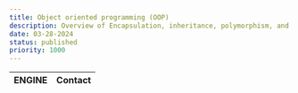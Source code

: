 ```yaml
---
title: Object oriented programming (OOP)
description: Overview of Encapsulation, inheritance, polymorphism, and abstraction - and other topics.
date: 03-28-2024
status: published
priority: 1000
---
```


<!DOCTYPE html>
<html lang="en">
<head>
<meta charset="UTF-8">
<meta name="viewport" content="width=device-width, initial-scale=1.0">
<title>Contact Information</title>
</head>
<body>

<table>
  <thead>
    <tr>
      <th>ENGINE</th>
      <th>Contact</th>
    </tr>
  </thead>
  <tbody id="contactTable">
  </tbody>
</table>

<script>
  // Array of objects containing contact information
  var contacts = [
    { engine: "Abusix", contact: "support@abusix.com" },
    { engine: "Abusix", contact: "https://lookup.abusix.com/" },
    // Add more objects here
  ];

  // Function to dynamically create table rows
  function populateTable() {
    var tableBody = document.getElementById("contactTable");
    for (var i = 0; i < contacts.length; i++) {
      var row = "<tr>";
      row += "<td>" + contacts[i].engine + "</td>";
      row += "<td>" + contacts[i].contact + "</td>";
      row += "</tr>";
      tableBody.innerHTML += row;
    }
  }

  // Call the function to populate the table
  populateTable();
</script>

</body>
</html>
